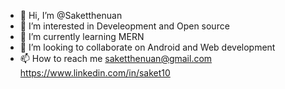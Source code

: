 - 👋 Hi, I’m @Saketthenuan
- 👀 I’m interested in Develeopment and Open source 
- 🌱 I’m currently learning MERN 
- 💞️ I’m looking to collaborate on Android and Web development
- 📫 How to reach me saketthenuan@gmail.com
    https://www.linkedin.com/in/saket10

<!---
Saketthenuan/Saketthenuan is a ✨ special ✨ repository because its `README.md` (this file) appears on your GitHub profile.
You can click the Preview link to take a look at your changes.
--->

